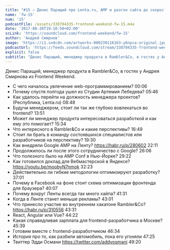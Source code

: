 ```yaml
---
title: "#15 – Денис Паращий про Lenta.ru, AMP и разгон сайта до скорости света"
name: 'fw-15'
num: '15'
podcastFile: /assets/338704335-frontend-weekend-fw-15.m4a
date: '2017-08-20T19:10:50+02:00'
scLink: 'https://soundcloud.com/frontend-weekend/fw-15'
author: 'Андрей Смирнов'
image: 'https://i1.sndcdn.com/artworks-000239116163-y6npca-original.jpg'
podcastUrl: 'https://feeds.soundcloud.com/stream/338704335-frontend-weekend-fw-15.m4a'
explicit: false
subtitle: "Денис Паращий, менеджер продукта в Rambler&Co, в гостях у Андрея Смирнова из Frontend Weekend."
---
```

Денис Паращий, менеджер продукта в Rambler&Co, в гостях у Андрея Смирнова из Frontend Weekend.

- С чего началось увлечение web-программированием? <timecode>00:06</timecode>
- Почему спустя полгода ушел из Студии Артемия Лебедева? <timecode>05:46</timecode>
- Как удалось перейти на должность менеджера проектов? (Республика, Lenta.ru) <timecode>08:48</timecode>
- Будучи менеджером, стоит ли так же глубоко вовлекаться во frontend? <timecode>13:51</timecode>
- Может ли менеджер продукта интересоваться разработкой и как ему это помогает? <timecode>15:34</timecode>
- Что интересного в Rambler&Co и какие перспективы? <timecode>16:49</timecode>
- Стоит ли брать в команду состоявшихся специалистов или разработчиков на перспективу? <timecode>19:30</timecode>
- Как внедряли Google AMP на Ленту? https://habr.ru/p/280602 <timecode>22:11</timecode>
- Продолжилось ли после этого сотрудничество с Google? <timecode>26:06</timecode>
- Что полезного было на AMP Conf в Нью-Йорке? <timecode>29:22</timecode>
- Как готовился доклад для Вебмастерской в Яндексе? https://youtu.be/moobyN7nmok <timecode>32:23</timecode>
- Действительно ли гибкие методологии оптимизируют разработку? <timecode>37:01</timecode>
- Почему в Facebook на фоне стоит схема оптимизации фронтенда для браузера? <timecode>40:07</timecode>
- Почему вокруг Ленты всегда так много хайпа? <timecode>41:31</timecode>
- Когда в Ленте станет меньше рекламы? <timecode>43:01</timecode>
- Что принесло участие во внутреннем хакатоне Rambler&Co? https://habr.ru/p/310556 <timecode>43:31</timecode>
- React, Angular или Vue? <timecode>44:22</timecode>
- Какая справедливая зарплата для frontend-разработчика в Москве? <timecode>45:39</timecode>
- Готовим вместе с frontend-разработчиком <timecode>46:34</timecode>
- История про то, как разбили автомобиль, пока его угоняли <timecode>47:25</timecode>
- Твиттер Эдди Османи https://twitter.com/addyosmani <timecode>49:20</timecode>